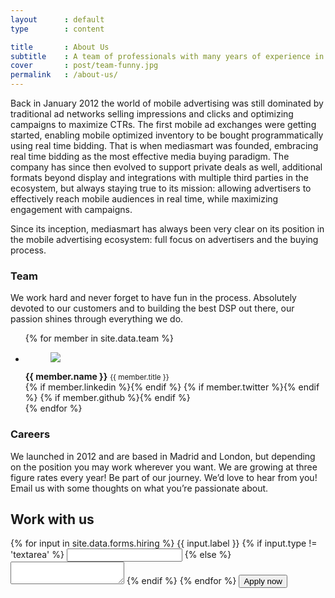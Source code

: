 ```yaml
---
layout      : default
type        : content

title       : About Us
subtitle    : A team of professionals with many years of experience in the mobile and digital advertising world striving for innovation and quality of service.
cover       : post/team-funny.jpg
permalink   : /about-us/
---
```


Back in January 2012 the world of mobile advertising was still dominated by traditional ad networks selling impressions and clicks and optimizing campaigns to maximize CTRs. The first mobile ad exchanges were getting started, enabling mobile optimized inventory to be bought programmatically using real time bidding. That is when mediasmart was founded, embracing real time bidding as the most effective media buying paradigm. The company has since then evolved to support private deals as well, additional formats beyond display and integrations with multiple third parties in the ecosystem, but always staying true to its mission: allowing advertisers to effectively reach mobile audiences in real time, while maximizing engagement with campaigns.

Since its inception, mediasmart has always been very clear on its position in the mobile advertising ecosystem: full focus on advertisers and the buying process.

### Team

We work hard and never forget to have fun in the process. Absolutely devoted to our customers and to building the best DSP out there, our passion shines through everything we do.

<ul data-role='team'>
{% for member in site.data.team %}
  <li>
    <figure style="background-image: url('/assets/images/team/{{ member.image }}.jpg');">
      <img src="/assets/images/team/{{ member.image }}.funny.jpg" />
    </figure>
    <strong>{{ member.name }}</strong>
    <small>{{ member.title }}</small>
    <nav data-role='networks'>
      {% if member.linkedin %}<a href='https://www.linkedin.com/in/{{ member.linkedin }}' class='icon linkedin' target='blank'></a>{% endif %}
      {% if member.twitter %}<a href='https://twitter.com/{{ member.twitter }}' class='icon twitter' target='blank'></a>{% endif %}
      {% if member.github %}<a href='https://github.com/{{ member.github }}' class='icon github' target='blank'></a>{% endif %}
    </nav>
  </li>
{% endfor %}
</ul>


### Careers

We launched in 2012 and are based in Madrid and London, but depending on the position you may work wherever you want. We are growing at three figure rates every year! Be part of our journey. We’d love to hear from you! Email us with some thoughts on what you’re passionate about.

<form action='http://api.mediasmart.io/site/form' method='post'>
  <h2>Work with us</h2>
  {% for input in site.data.forms.hiring %}
    <label>{{ input.label }}</label>
    {% if input.type != 'textarea' %}
      <input name='{{ input.name }}' type='{{ input.type }}' required />
    {% else %}
      <textarea name='{{ input.name }}' required></textarea>
    {% endif %}
  {% endfor %}
  <button class='primary large'>
    <label>Apply now</label>
  </button>
</form>
